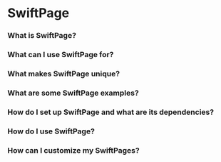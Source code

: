 # SwiftPage

### What is SwiftPage?



### What can I use SwiftPage for?



### What makes SwiftPage unique?



### What are some SwiftPage examples?



### How do I set up SwiftPage and what are its dependencies?



### How do I use SwiftPage?



### How can I customize my SwiftPages?

